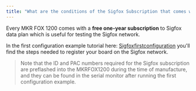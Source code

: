 ```yaml
---
title: "What are the conditions of the Sigfox Subscription that comes with the MKR Fox 1200?"
---
```


Every MKR FOX 1200 comes with a **free one-year subscription** to Sigfox data plan which is useful for testing the Sigfox network.

In the first configuration example tutorial here: [Sigfoxfirstconfiguration](https://www.arduino.cc/en/Tutorial/SigFoxFirstConfiguration) you'll find the steps needed to register your board on the Sigfox network.

> Note that the ID and PAC numbers required for the Sigfox subscription are preflashed into the MKRFOX1200 during the time of manufacture, and they can be found in the serial monitor after running the first configuration example.
